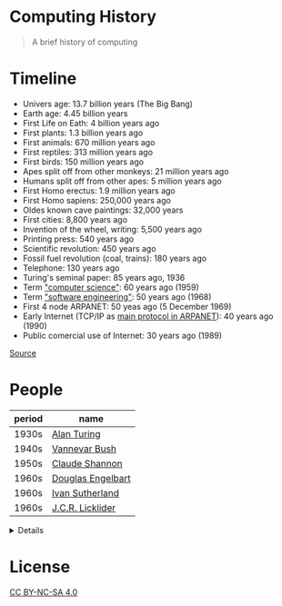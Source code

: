 # Computing History

> A brief history of computing

# Timeline

 - Univers age: 13.7 billion years (The Big Bang)
 - Earth age: 4.45 billion years
 - First Life on Eath: 4 billion years ago
 - First plants: 1.3 billion years ago
 - First animals: 670 million years ago
 - First reptiles: 313 million years ago
 - First birds: 150 million years ago
 - Apes split off from other monkeys: 21 million years ago
 - Humans split off from other apes: 5 million years ago
 - First Homo erectus: 1.9 million years ago
 - First Homo sapiens: 250,000 years ago
 - Oldes known cave paintings: 32,000 years
 - First cities: 8,800 years ago
 - Invention of the wheel, writing: 5,500 years ago
 - Printing press: 540 years ago
 - Scientific revolution: 450 years ago
 - Fossil fuel revolution (coal, trains): 180 years ago
 - Telephone: 130 years ago
 - Turing's seminal paper: 85 years ago, 1936
 - Term ["computer science"](http://archive.fo/JrSwK): 60 years ago (1959)
 - Term ["software engineering"](http://archive.is/UtWMo): 50 years ago (1968)
 - First 4 node ARPANET: 50 yeas ago (5 December 1969)
 - Early Internet (TCP/IP as [main protocol in ARPANET](https://en.wikipedia.org/wiki/ARPANET#Software_and_protocols)): 40 years ago (1990)
 - Public comercial use of Internet: 30 years ago (1989)

[Source](http://math.ucr.edu/home/baez/timeline.html)

# People

 period    | name
---------- | --------------
 1930s     | [Alan Turing](people/alan-turing.md)
 1940s     | [Vannevar Bush](people/vannevar-bush.md)
 1950s     | [Claude Shannon](people/claude-shannon.md)
 1960s     | [Douglas Engelbart](people/douglas-engelbart.md)
 1960s     | [Ivan Sutherland](people/ivan-sutherland.md)
 1960s     | [J.C.R. Licklider](people/jcr-licklider.md)

<details>

To update README and table above.
`$ go run gen-readme.go people/*.md > README.md`
</details>


# License

[CC BY-NC-SA 4.0](./LICENSE)
